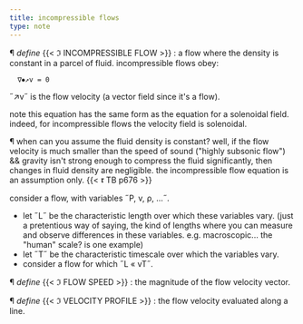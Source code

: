 ```yaml
---
title: incompressible flows
type: note
---
```


¶ *define* {{< ℑ INCOMPRESSIBLE FLOW >}} : a flow where the density is constant 
  in a parcel of fluid. incompressible flows obey:
  ```
    ∇⦁↗v = 0
  ```
  ˝↗v˝ is the flow velocity (a vector field since it's a flow).

  note this equation has the same form as the equation for a solenoidal field. 
  indeed, for incompressible flows the velocity field is solenoidal.

¶ when can you assume the fluid density is constant? well, if the flow velocity 
  is much smaller than the speed of sound ("highly subsonic flow") && gravity 
  isn't strong enough to compress the fluid significantly, then changes in fluid 
  density are negligible. the incompressible flow equation is an assumption 
  only. {{< 𝖗 TB p676 >}}

  consider a flow, with variables ˝P, v, ρ, ...˝. 
  - let ˝L˝ be the characteristic length over which these variables vary. (just 
    a pretentious way of saying, the kind of lengths where you can measure and 
    observe differences in these variables. e.g. macroscopic... the "human" 
    scale? is one example)
  - let ˝T˝ be the characteristic timescale over which the variables vary.
  - consider a flow for which ˝L « vT˝.


¶ *define* {{< ℑ FLOW SPEED >}} : the magnitude of the flow velocity vector.
  
¶ *define* {{< ℑ VELOCITY PROFILE >}} : the flow velocity evaluated along a 
  line.
